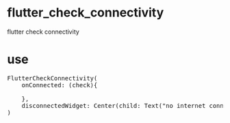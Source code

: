 # flutter_check_connectivity
 flutter check connectivity

# use 
<pre>
FlutterCheckConnectivity(
    onConnected: (check){

    },
    disconnectedWidget: Center(child: Text("no internet connection."))
)
</pre>